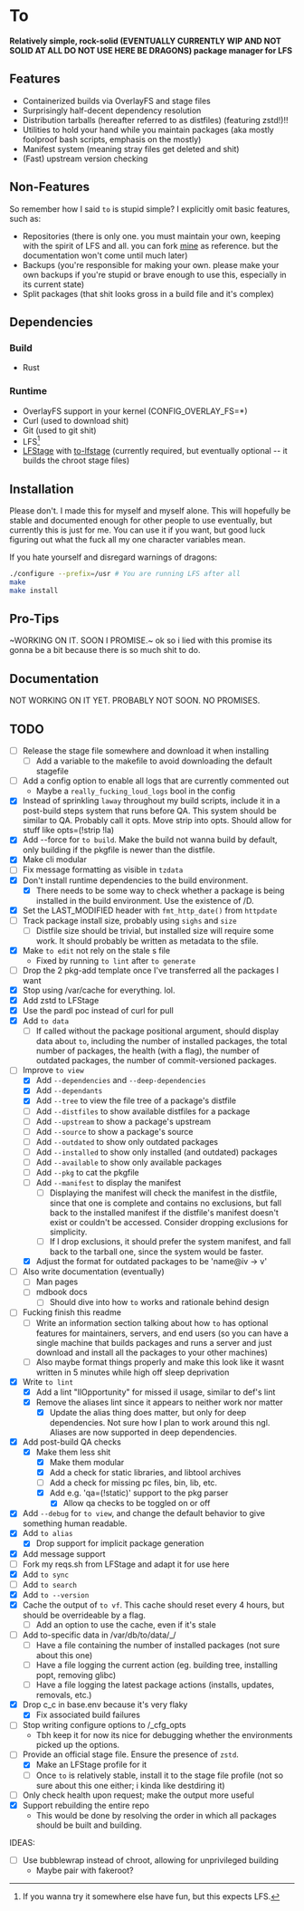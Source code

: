 # To

<!-- TODO: update the below line when I'm comfortable with the state of this
           project -->
**Relatively simple, rock-solid (EVENTUALLY CURRENTLY WIP AND NOT SOLID AT ALL DO
NOT USE HERE BE DRAGONS) package manager for LFS**

## Features
- Containerized builds via OverlayFS and stage files
- Surprisingly half-decent dependency resolution
- Distribution tarballs (hereafter referred to as distfiles) (featuring zstd!)!!
- Utilities to hold your hand while you maintain packages (aka mostly foolproof
bash scripts, emphasis on the mostly)
- Manifest system (meaning stray files get deleted and shit)
- (Fast) upstream version checking

## Non-Features
So remember how I said `to` is stupid simple? I explicitly omit basic features,
such as:
<!-- TODO: update the below bullet point when `to` is not in its current state -->
<!-- TODO: write documentation on repo maintenance and update the below bullet
           point -->
- Repositories (there is only one. you must maintain your own, keeping with the
spirit of LFS and all. you can fork
[mine](https://github.com/Toxikuu/to-pkgs.git) as reference. but the
documentation won't come until much later)
- Backups (you're responsible for making your own. please make your own backups
if you're stupid or brave enough to use this, especially in its current state)
- Split packages (that shit looks gross in a build file and it's complex)

## Dependencies
### Build
- Rust
### Runtime
- OverlayFS support in your kernel (CONFIG_OVERLAY_FS=*)
- Curl (used to download shit)
- Git (used to git shit)
- LFS[^1]
- [LFStage](https://github.com/Toxikuu/lfstage.git) with
[to-lfstage](https://github.com/Toxikuu/to-lfstage.git) (currently required, but
eventually optional -- it builds the chroot stage files)

<!-- TODO: Verify whether LFS is required cus lowkey idt it is -->
[^1]: If you wanna try it somewhere else have fun, but this expects LFS.

## Installation
Please don't. I made this for myself and myself alone. This will hopefully be
stable and documented enough for other people to use eventually, but currently
this is just for me. You can use it if you want, but good luck figuring out what
the fuck all my one character variables mean.

If you hate yourself and disregard warnings of dragons:
```bash
./configure --prefix=/usr # You are running LFS after all
make
make install
```

## Pro-Tips
~WORKING ON IT. SOON I PROMISE.~ ok so i lied with this promise its gonna be a
bit because there is so much shit to do.

## Documentation
NOT WORKING ON IT YET. PROBABLY NOT SOON. NO PROMISES.

## TODO
- [ ] Release the stage file somewhere and download it when installing
    - [ ] Add a variable to the makefile to avoid downloading the default
    stagefile
- [ ] Add a config option to enable all logs that are currently commented out
    - Maybe a `really_fucking_loud_logs` bool in the config
- [x] Instead of sprinkling `laway` throughout my build scripts, include it in a
post-build steps system that runs before QA. This system should be similar to
QA. Probably call it opts. Move strip into opts. Should allow for stuff like
opts=(!strip !la)
- [x] Add --force for `to build`. Make the build not wanna build by default,
only building if the pkgfile is newer than the distfile.
- [x] Make cli modular
- [ ] Fix message formatting as visible in `tzdata`
- [x] Don't install runtime dependencies to the build environment.
    - [x] There needs to be some way to check whether a package is being
    installed in the build environment. Use the existence of /D.
- [x] Set the LAST_MODIFIED header with `fmt_http_date()` from `httpdate`
- [ ] Track package install size, probably using `sighs` and `size`
    - [ ] Distfile size should be trivial, but installed size will require some
    work. It should probably be written as metadata to the sfile.
- [x] Make `to edit` not rely on the stale s file
    - Fixed by running `to lint` after `to generate`
- [ ] Drop the 2 pkg-add template once I've transferred all the packages I want
- [x] Stop using /var/cache for everything. lol.
- [x] Add zstd to LFStage
- [x] Use the pardl poc instead of curl for pull
- [x] Add `to data`
    - [ ] If called without the package positional argument, should display data
    about `to`, including the number of installed packages, the total number of
    packages, the health (with a flag), the number of outdated packages, the
    number of commit-versioned packages.
- [ ] Improve `to view`
    - [x] Add `--dependencies` and `--deep-dependencies`
    - [x] Add `--dependants`
    - [x] Add `--tree` to view the file tree of a package's distfile
    - [ ] Add `--distfiles` to show available distfiles for a package
    - [ ] Add `--upstream` to show a package's upstream
    - [ ] Add `--source` to show a package's source
    - [ ] Add `--outdated` to show only outdated packages
    - [ ] Add `--installed` to show only installed (and outdated) packages
    - [ ] Add `--available` to show only available packages
    - [ ] Add `--pkg` to cat the pkgfile
    - [ ] Add `--manifest` to display the manifest
        - [ ] Displaying the manifest will check the manifest in the distfile,
        since that one is complete and contains no exclusions, but fall back to
        the installed manifest if the distfile's manifest doesn't exist or
        couldn't be accessed. Consider dropping exclusions for simplicity.
        - [ ] If I drop exclusions, it should prefer the system manifest, and
        fall back to the tarball one, since the system would be faster.
    - [x] Adjust the format for outdated packages to be 'name@iv -> v'
- [ ] Also write documentation (eventually)
    - [ ] Man pages
    - [ ] mdbook docs
        - [ ] Should dive into how `to` works and rationale behind design
- [ ] Fucking finish this readme
    - [ ] Write an information section talking about how `to` has optional
    features for maintainers, servers, and end users (so you can have a single
    machine that builds packages and runs a server and just download and install
    all the packages to your other machines)
    - [ ] Also maybe format things properly and make this look like it wasnt
    written in 5 minutes while high off sleep deprivation
- [x] Write `to lint`
    - [x] Add a lint "IlOpportunity" for missed il usage, similar to def's lint
    - [x] Remove the aliases lint since it appears to neither work nor matter
        - [x] Update the alias thing does matter, but only for deep
        dependencies. Not sure how I plan to work around this ngl. Aliases are
        now supported in deep dependencies.
- [x] Add post-build QA checks
     - [x] Make them less shit
        - [x] Make them modular
        - [x] Add a check for static libraries, and libtool archives
        - [ ] Add a check for missing pc files, bin, lib, etc.
        - [x] Add e.g. 'qa=(!static)' support to the pkg parser
            - [x] Allow qa checks to be toggled on or off
- [x] Add `--debug` for `to view`, and change the default behavior to give
      something human readable.
- [x] Add `to alias`
    - [x] Drop support for implicit package generation
- [x] Add message support
- [ ] Fork my reqs.sh from LFStage and adapt it for use here
- [x] Add `to sync`
- [ ] Add `to search`
- [x] Add `to --version`
- [x] Cache the output of `to vf`. This cache should reset every 4 hours, but
  should be overrideable by a flag.
    - [ ] Add an option to use the cache, even if it's stale
- [ ] Add to-specific data in /var/db/to/data/_/
    - [ ] Have a file containing the number of installed packages (not sure
    about this one)
    - [ ] Have a file logging the current action (eg. building tree, installing
    popt, removing glibc)
    - [ ] Have a file logging the latest package actions (installs, updates,
    removals, etc.)
- [x] Drop c_c in base.env because it's very flaky
    - [x] Fix associated build failures
- [ ] Stop writing configure options to /_cfg_opts
    - Tbh keep it for now its nice for debugging whether the environments
    picked up the options.
- [ ] Provide an official stage file. Ensure the presence of `zstd`.
    - [x] Make an LFStage profile for it
    - [ ] Once `to` is relatively stable, install it to the stage file profile
    (not so sure about this one either; i kinda like destdiring it)
- [ ] Only check health upon request; make the output more useful
- [x] Support rebuilding the entire repo
    - This would be done by resolving the order in which all packages should be
      built and building.

IDEAS:
- [ ] Use bubblewrap instead of chroot, allowing for unprivileged building
    - Maybe pair with fakeroot?

